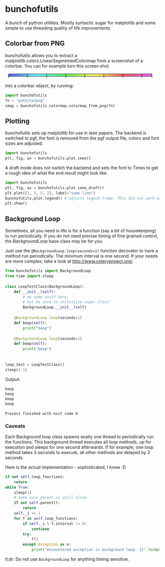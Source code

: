 # bunchofutils
A bunch of python utilities. Mostly syntactic sugar for matplotlib and some simple to use threading quality of life 
improvements.


## Colorbar from PNG
bunchofutils allows you to extract a matplotlib.colors.LinearSegmentedColormap from a screenshot of a colorbar. You can
for example turn this screen shot
 
![cororbar](https://raw.githubusercontent.com/TorbenFricke/bunchofutils/master/tests/opera_horizontal.PNG "cororbar")

into a colorbar object, by running: 
```python
import bunchofutils
fn = "path/to/png"
cmap = bunchofutils.colormap.colormap_from_png(fn)
```

## Plotting

bunchofutils sets up matplotlib for use in ieee papers. The backend is switched to pgf, the font is removed from the pgf
output file, colors and font sizes are adjusted. 
```python
import bunchofutils
plt, fig, ax = bunchofutils.plot.ieee()
```
A draft mode does not switch the backend and sets the font to Times to get a rough idea of what the end result might 
look like.
```python
import bunchofutils
plt, fig, ax = bunchofutils.plot.ieee_draft()
plt.plot([1, 3, 5, 2], label="some line")
bunchofutils.plot.legend() # adjusts legend frame. This did not work using rcparams
plt.show()

```

## Background Loop

Sometimes, all you need in life is for a function (say a bit of housekeeping) to run periodically. If you do not need 
precise timing of fine grained control, the *BackgroundLoop* base class may be for you.

Just use the ```@BackgroundLoop.loop(seconds=1)``` function decorator to have a method run periodically. The minimum 
interval is one second. If your needs are more complex, take a look at http://www.celeryproject.org/.

```python
from bunchofutils import BackgroundLoop
from time import sleep

class LoopTestClass(BackgroundLoop):
	def __init__(self):
		# do some stuff here,
		# but be sure to initialize super class!
		BackgroundLoop.__init__(self)

	@BackgroundLoop.loop(seconds=1)
	def boop(self):
		print("boop")

	@BackgroundLoop.loop(seconds=2)
	def beep(self):
		print("beep")


loop_test = LoopTestClass()
sleep(3.1)
```
Output:
```
boop
beep
boop
boop

Process finished with exit code 0
```



### Caveats

Each Background loop class spawns exatly one thread to periodically run the functions. This background thread executes 
all loop methods, up for execution and sleeps for one second afterwards. If for example, one loop method takes 3 seconds 
to execute, all other methods are delayed by 3 seconds. 

Here is the actual implementation - sophisticated, I know :D

```python
if not self.loop_functions:
    return
while True:
    sleep(1)
    # make sure parent is still alive
    if not self.parent():
        return
    self._i += 1
    for f in self.loop_functions:
        if self._i % f.interval != 0:
            continue
        try:
            f()
        except Exception as e:
            print("encountered exception in background loop: {}".format(e))
```

tl;dr: Do not use ```BackgroundLoop``` for anything timing sensitive.
